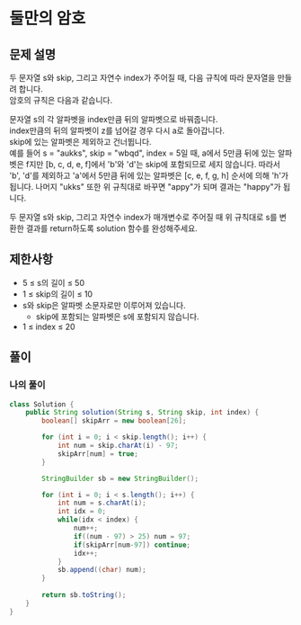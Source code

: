 # 둘만의 암호
## 문제 설명
두 문자열 s와 skip, 그리고 자연수 index가 주어질 때, 다음 규칙에 따라 문자열을 만들려 합니다.  
암호의 규칙은 다음과 같습니다.

문자열 s의 각 알파벳을 index만큼 뒤의 알파벳으로 바꿔줍니다.  
index만큼의 뒤의 알파벳이 z를 넘어갈 경우 다시 a로 돌아갑니다.  
skip에 있는 알파벳은 제외하고 건너뜁니다.  
예를 들어 s = "aukks", skip = "wbqd", index = 5일 때, a에서 5만큼 뒤에 있는 알파벳은 f지만 [b, c, d, e, f]에서 'b'와 'd'는 skip에 포함되므로 세지 않습니다. 따라서 'b', 'd'를 제외하고 'a'에서 5만큼 뒤에 있는 알파벳은 [c, e, f, g, h] 순서에 의해 'h'가 됩니다. 나머지 "ukks" 또한 위 규칙대로 바꾸면 "appy"가 되며 결과는 "happy"가 됩니다.  

두 문자열 s와 skip, 그리고 자연수 index가 매개변수로 주어질 때 위 규칙대로 s를 변환한 결과를 return하도록 solution 함수를 완성해주세요.  

## 제한사항
* 5 ≤ s의 길이 ≤ 50
* 1 ≤ skip의 길이 ≤ 10
* s와 skip은 알파벳 소문자로만 이루어져 있습니다.
  * skip에 포함되는 알파벳은 s에 포함되지 않습니다.
* 1 ≤ index ≤ 20

## 풀이
### 나의 풀이
```java
class Solution {
    public String solution(String s, String skip, int index) {
        boolean[] skipArr = new boolean[26];

        for (int i = 0; i < skip.length(); i++) {
            int num = skip.charAt(i) - 97;
            skipArr[num] = true;
        }

        StringBuilder sb = new StringBuilder();

        for (int i = 0; i < s.length(); i++) {
            int num = s.charAt(i);
            int idx = 0;
            while(idx < index) {
                num++;
                if((num - 97) > 25) num = 97;
				if(skipArr[num-97]) continue;
                idx++;
            }
            sb.append((char) num);
        }
        
        return sb.toString();
    }
}
```  